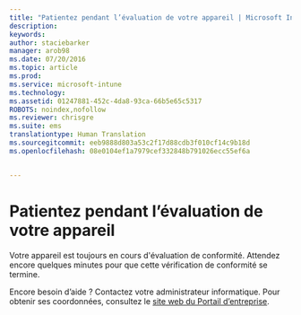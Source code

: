 ```yaml
---
title: "Patientez pendant l’évaluation de votre appareil | Microsoft Intune"
description: 
keywords: 
author: staciebarker
manager: arob98
ms.date: 07/20/2016
ms.topic: article
ms.prod: 
ms.service: microsoft-intune
ms.technology: 
ms.assetid: 01247881-452c-4da8-93ca-66b5e65c5317
ROBOTS: noindex,nofollow
ms.reviewer: chrisgre
ms.suite: ems
translationtype: Human Translation
ms.sourcegitcommit: eeb9888d803a53c2f17d88cdb3f010cf14c9b18d
ms.openlocfilehash: 08e0104ef1a7979cef332848b791026ecc55ef6a


---
```


# Patientez pendant l’évaluation de votre appareil
Votre appareil est toujours en cours d'évaluation de conformité. Attendez encore quelques minutes pour que cette vérification de conformité se termine.

Encore besoin d’aide ? Contactez votre administrateur informatique. Pour obtenir ses coordonnées, consultez le [site web du Portail d’entreprise](http://portal.manage.microsoft.com).




<!--HONumber=Jul16_HO3-->


